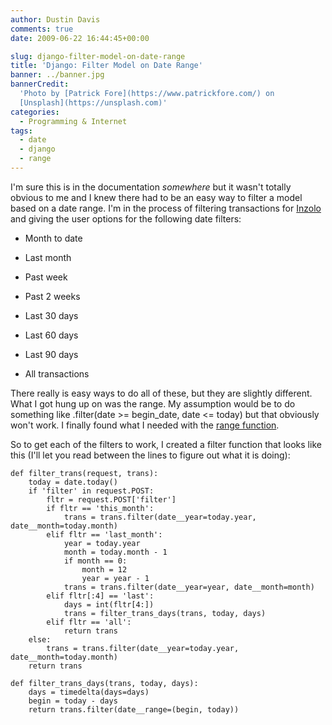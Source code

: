 ```yaml
---
author: Dustin Davis
comments: true
date: 2009-06-22 16:44:45+00:00

slug: django-filter-model-on-date-range
title: 'Django: Filter Model on Date Range'
banner: ../banner.jpg
bannerCredit:
  'Photo by [Patrick Fore](https://www.patrickfore.com/) on
  [Unsplash](https://unsplash.com)'
categories:
  - Programming & Internet
tags:
  - date
  - django
  - range
---
```


I'm sure this is in the documentation _somewhere_ but it wasn't totally obvious
to me and I knew there had to be an easy way to filter a model based on a date
range. I'm in the process of filtering transactions for
[Inzolo](http://inzolo.com) and giving the user options for the following date
filters:

- Month to date

- Last month

- Past week

- Past 2 weeks

- Last 30 days

- Last 60 days

- Last 90 days

- All transactions

There really is easy ways to do all of these, but they are slightly different.
What I got hung up on was the range. My assumption would be to do something like
.filter(date >= begin_date, date <= today) but that obviously won't work. I
finally found what I needed with the
[range function](http://docs.djangoproject.com/en/dev/ref/models/querysets/#range).

So to get each of the filters to work, I created a filter function that looks
like this (I'll let you read between the lines to figure out what it is doing):

    def filter_trans(request, trans):
    	today = date.today()
    	if 'filter' in request.POST:
    		fltr = request.POST['filter']
    		if fltr == 'this_month':
    			trans = trans.filter(date__year=today.year, date__month=today.month)
    		elif fltr == 'last_month':
    			year = today.year
    			month = today.month - 1
    			if month == 0:
    				month = 12
    				year = year - 1
    			trans = trans.filter(date__year=year, date__month=month)
    		elif fltr[:4] == 'last':
    			days = int(fltr[4:])
    			trans = filter_trans_days(trans, today, days)
    		elif fltr == 'all':
    			return trans
    	else:
    		trans = trans.filter(date__year=today.year, date__month=today.month)
    	return trans

    def filter_trans_days(trans, today, days):
    	days = timedelta(days=days)
    	begin = today - days
    	return trans.filter(date__range=(begin, today))
